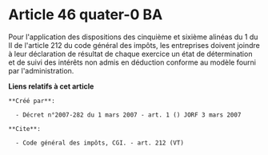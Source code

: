 # Article 46 quater-0 BA

Pour l'application des dispositions des cinquième et sixième alinéas du 1 du II de l'article 212 du code général des impôts,
les entreprises doivent joindre à leur déclaration de résultat de chaque exercice un état de détermination et de suivi des
intérêts non admis en déduction conforme au modèle fourni par l'administration.

**Liens relatifs à cet article**

	**Créé par**:

	  - Décret n°2007-282 du 1 mars 2007 - art. 1 () JORF 3 mars 2007

	**Cite**:

	  - Code général des impôts, CGI. - art. 212 (VT)
